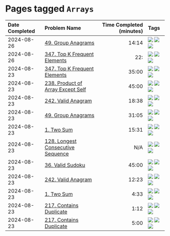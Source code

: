 # Pages tagged `Arrays`

|Date Completed|Problem Name|Time Completed  (minutes)|Tags
|:---|:---|---:|:---|
|2024-08-26|[49. Group Anagrams](../49GroupAnagrams2.md)|14:14|[![](https://img.shields.io/badge/tag-Arrays-25a9f1)](../tags/Arrays.md) [![](https://img.shields.io/badge/tag-Hashing-a168f4)](../tags/Hashing.md) [![](https://img.shields.io/badge/tag-Medium-e2851f)](../tags/Medium.md)|
|2024-08-26|[347. Top K Frequent Elements](../347TopKFrequentElements2.md)|22:|[![](https://img.shields.io/badge/tag-Arrays-25a9f1)](../tags/Arrays.md) [![](https://img.shields.io/badge/tag-Hashing-a168f4)](../tags/Hashing.md) [![](https://img.shields.io/badge/tag-Medium-e2851f)](../tags/Medium.md)|
|2024-08-23|[347. Top K Frequent Elements](../347TopKFrequentElements1.md)|35:00|[![](https://img.shields.io/badge/tag-Arrays-25a9f1)](../tags/Arrays.md) [![](https://img.shields.io/badge/tag-Hashing-a168f4)](../tags/Hashing.md) [![](https://img.shields.io/badge/tag-Medium-e2851f)](../tags/Medium.md)|
|2024-08-23|[238. Product of Array Except Self](../238ProductOfArrayExceptSelf1.md)|45:00|[![](https://img.shields.io/badge/tag-Arrays-25a9f1)](../tags/Arrays.md) [![](https://img.shields.io/badge/tag-Hashing-a168f4)](../tags/Hashing.md) [![](https://img.shields.io/badge/tag-Medium-e2851f)](../tags/Medium.md)|
|2024-08-23|[242. Valid Anagram](../242ValidAnagram2.md)|18:38|[![](https://img.shields.io/badge/tag-Arrays-25a9f1)](../tags/Arrays.md) [![](https://img.shields.io/badge/tag-Easy-33b5de)](../tags/Easy.md) [![](https://img.shields.io/badge/tag-Hashing-a168f4)](../tags/Hashing.md)|
|2024-08-23|[49. Group Anagrams](../49GroupAnagrams1.md)|31:05|[![](https://img.shields.io/badge/tag-Arrays-25a9f1)](../tags/Arrays.md) [![](https://img.shields.io/badge/tag-Hashing-a168f4)](../tags/Hashing.md) [![](https://img.shields.io/badge/tag-Medium-e2851f)](../tags/Medium.md)|
|2024-08-23|[1. Two Sum](../1TwoSum1.md)|15:31|[![](https://img.shields.io/badge/tag-Arrays-25a9f1)](../tags/Arrays.md) [![](https://img.shields.io/badge/tag-Easy-33b5de)](../tags/Easy.md) [![](https://img.shields.io/badge/tag-Hashing-a168f4)](../tags/Hashing.md)|
|2024-08-23|[128. Longest Consecutive Sequence](../128LongestConsecutiveSequence.md)|N/A|[![](https://img.shields.io/badge/tag-Arrays-25a9f1)](../tags/Arrays.md) [![](https://img.shields.io/badge/tag-Hashing-a168f4)](../tags/Hashing.md) [![](https://img.shields.io/badge/tag-Medium-e2851f)](../tags/Medium.md)|
|2024-08-23|[36. Valid Sudoku](../36ValidSudoku1.md)|45:00|[![](https://img.shields.io/badge/tag-Arrays-25a9f1)](../tags/Arrays.md) [![](https://img.shields.io/badge/tag-Hashing-a168f4)](../tags/Hashing.md) [![](https://img.shields.io/badge/tag-Medium-e2851f)](../tags/Medium.md)|
|2024-08-23|[242. Valid Anagram](../242ValidAnagram1.md)|12:23|[![](https://img.shields.io/badge/tag-Arrays-25a9f1)](../tags/Arrays.md) [![](https://img.shields.io/badge/tag-Easy-33b5de)](../tags/Easy.md) [![](https://img.shields.io/badge/tag-Hashing-a168f4)](../tags/Hashing.md)|
|2024-08-23|[1. Two Sum](../1TwoSum2.md)|4:33|[![](https://img.shields.io/badge/tag-Arrays-25a9f1)](../tags/Arrays.md) [![](https://img.shields.io/badge/tag-Easy-33b5de)](../tags/Easy.md) [![](https://img.shields.io/badge/tag-Hashing-a168f4)](../tags/Hashing.md)|
|2024-08-23|[217. Contains Duplicate](../217ContainsDuplicate2.md)|1:12|[![](https://img.shields.io/badge/tag-Arrays-25a9f1)](../tags/Arrays.md) [![](https://img.shields.io/badge/tag-Easy-33b5de)](../tags/Easy.md) [![](https://img.shields.io/badge/tag-Hashing-a168f4)](../tags/Hashing.md)|
|2024-08-23|[217. Contains Duplicate](../217ContainsDuplicateAttempt1.md)|5:00|[![](https://img.shields.io/badge/tag-Arrays-25a9f1)](../tags/Arrays.md) [![](https://img.shields.io/badge/tag-Easy-33b5de)](../tags/Easy.md) [![](https://img.shields.io/badge/tag-Hashing-a168f4)](../tags/Hashing.md)|